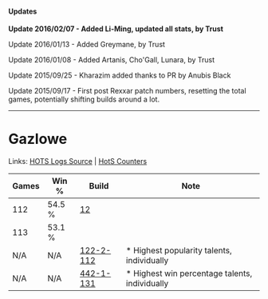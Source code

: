 #### Updates
**Update 2016/02/07 - Added Li-Ming, updated all stats, by Trust**

Update 2016/01/13 - Added Greymane, by Trust

Update 2016/01/08 - Added Artanis, Cho'Gall, Lunara, by Trust

Update 2015/09/25 - Kharazim added thanks to PR by Anubis Black

Update 2015/09/17 - First post Rexxar patch numbers, resetting the total games, potentially shifting builds around a lot.

***

# Gazlowe

Links: [HOTS Logs Source](https://www.hotslogs.com/Sitewide/HeroDetails?Hero=Gazlowe) | [HotS Counters](http://hotscounters.com/#/hero/Gazlowe)

Games  | Win %  | Build     | Note
-----  | -----  | -----     | ----
112    | 54.5 % | [12](http://www.heroesfire.com/hots/talent-calculator/gazlowe#1m) | 
113    | 53.1 % | [](http://www.heroesfire.com/hots/talent-calculator/gazlowe#1) | 
N/A    | N/A    | [122-2-112](http://www.heroesfire.com/hots/talent-calculator/gazlowe#gpnW) | * Highest popularity talents, individually
N/A    | N/A    | [442-1-131](http://www.heroesfire.com/hots/talent-calculator/gazlowe#t0oB) | * Highest win percentage talents, individually
